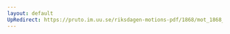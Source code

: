 ```yaml
---
layout: default
UpRedirect: https://pruto.im.uu.se/riksdagen-motions-pdf/1868/mot_1868__ak__320.pdf
---
```


